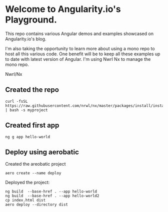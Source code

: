 # Welcome to Angularity.io's Playground.

This repo contains various Angular demos and examples showcased on Angularity.io's blog.

I'm also taking the opportunity to learn more about using a mono repo to host all this various code. One benefit will be to keep all these examples up to date with latest version of Angular. I'm using Nwrl Nx to manage the mono repo.

Nwrl/Nx

## Created the repo

```
curl -fsSL https://raw.githubusercontent.com/nrwl/nx/master/packages/install/install.sh | bash -s myproject
```

## Created first app

```
ng g app hello-world
```


## Deploy using aerobatic

Created the areobatic project

```
aero create --name deploy
```

Deployed the project:

```
ng build  --base-href . --app hello-world
ng build  --base-href . --app hello-world2
cp index.html dist
aero deploy --directory dist
```


